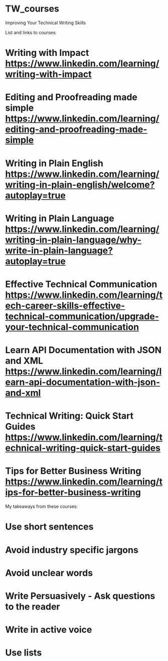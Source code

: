 # TW_courses
Improving Your Technical Writing Skills

List and links to courses:
# Writing with Impact https://www.linkedin.com/learning/writing-with-impact
# Editing and Proofreading made simple https://www.linkedin.com/learning/editing-and-proofreading-made-simple
# Writing in Plain English https://www.linkedin.com/learning/writing-in-plain-english/welcome?autoplay=true
# Writing in Plain Language https://www.linkedin.com/learning/writing-in-plain-language/why-write-in-plain-language?autoplay=true
# Effective Technical Communication https://www.linkedin.com/learning/tech-career-skills-effective-technical-communication/upgrade-your-technical-communication
# Learn API Documentation with JSON and XML https://www.linkedin.com/learning/learn-api-documentation-with-json-and-xml
# Technical Writing: Quick Start Guides https://www.linkedin.com/learning/technical-writing-quick-start-guides
# Tips for Better Business Writing https://www.linkedin.com/learning/tips-for-better-business-writing


My takeaways from these courses:
# Use short sentences
# Avoid industry specific jargons
# Avoid unclear words
# Write Persuasively - Ask questions to the reader
# Write in active voice
# Use lists
